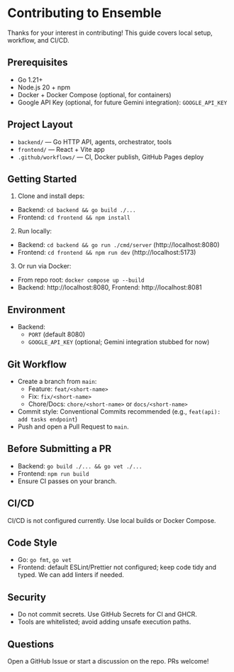 # Contributing to Ensemble

Thanks for your interest in contributing! This guide covers local setup, workflow, and CI/CD.

## Prerequisites
- Go 1.21+
- Node.js 20 + npm
- Docker + Docker Compose (optional, for containers)
- Google API Key (optional, for future Gemini integration): `GOOGLE_API_KEY`

## Project Layout
- `backend/` — Go HTTP API, agents, orchestrator, tools
- `frontend/` — React + Vite app
- `.github/workflows/` — CI, Docker publish, GitHub Pages deploy

## Getting Started
1) Clone and install deps:
- Backend: `cd backend && go build ./...`
- Frontend: `cd frontend && npm install`

2) Run locally:
- Backend: `cd backend && go run ./cmd/server` (http://localhost:8080)
- Frontend: `cd frontend && npm run dev` (http://localhost:5173)

3) Or run via Docker:
- From repo root: `docker compose up --build`
- Backend: http://localhost:8080, Frontend: http://localhost:8081

## Environment
- Backend:
  - `PORT` (default 8080)
  - `GOOGLE_API_KEY` (optional; Gemini integration stubbed for now)

## Git Workflow
- Create a branch from `main`:
  - Feature: `feat/<short-name>`
  - Fix: `fix/<short-name>`
  - Chore/Docs: `chore/<short-name>` or `docs/<short-name>`
- Commit style: Conventional Commits recommended (e.g., `feat(api): add tasks endpoint`)
- Push and open a Pull Request to `main`.

## Before Submitting a PR
- Backend: `go build ./... && go vet ./...`
- Frontend: `npm run build`
- Ensure CI passes on your branch.

## CI/CD
CI/CD is not configured currently. Use local builds or Docker Compose.

## Code Style
- Go: `go fmt`, `go vet`
- Frontend: default ESLint/Prettier not configured; keep code tidy and typed. We can add linters if needed.

## Security
- Do not commit secrets. Use GitHub Secrets for CI and GHCR.
- Tools are whitelisted; avoid adding unsafe execution paths.

## Questions
Open a GitHub Issue or start a discussion on the repo. PRs welcome!

